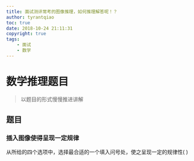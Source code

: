 ```yaml
---
title: 面试测评常考的图像推理，如何推理解答呢！？
author: tyrantqiao
toc: true
date: 2018-10-24 21:11:31
copyright: true
tags:
    - 面试
    - 数学
---
```


# 数学推理题目

> 以题目的形式慢慢推进讲解

## 题目

### 插入图像使得呈现一定规律

从所给的四个选项中，选择最合适的一个填入问号处，使之呈现一定的规律性( )